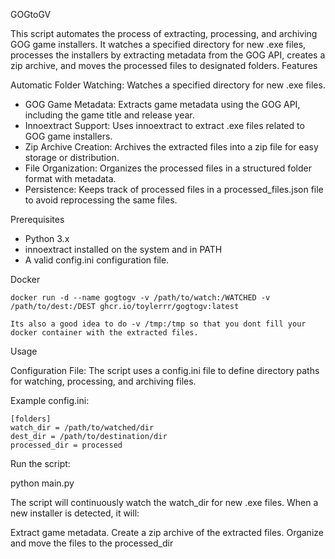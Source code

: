 GOGtoGV

This script automates the process of extracting, processing, and archiving GOG game installers. It watches a specified directory for new .exe files, processes the installers by extracting metadata from the GOG API, creates a zip archive, and moves the processed files to designated folders.
Features

Automatic Folder Watching: Watches a specified directory for new .exe files.
- GOG Game Metadata: Extracts game metadata using the GOG API, including the game title and release year.
- Innoextract Support: Uses innoextract to extract .exe files related to GOG game installers.
- Zip Archive Creation: Archives the extracted files into a zip file for easy storage or distribution.
- File Organization: Organizes the processed files in a structured folder format with metadata.
- Persistence: Keeps track of processed files in a processed_files.json file to avoid reprocessing the same files.

Prerequisites

- Python 3.x
- innoextract installed on the system and in PATH
- A valid config.ini configuration file.


Docker

    docker run -d --name gogtogv -v /path/to/watch:/WATCHED -v /path/to/dest:/DEST ghcr.io/toylerrr/gogtogv:latest

    Its also a good idea to do -v /tmp:/tmp so that you dont fill your docker container with the extracted files. 




Usage

Configuration File:
    The script uses a config.ini file to define directory paths for watching, processing, and archiving files.

Example config.ini:

    [folders]
    watch_dir = /path/to/watched/dir
    dest_dir = /path/to/destination/dir
    processed_dir = processed

Run the script:

python main.py

The script will continuously watch the watch_dir for new .exe files. When a new installer is detected, it will:

Extract game metadata.
Create a zip archive of the extracted files.
Organize and move the files to the processed_dir
